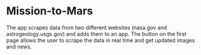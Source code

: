 # Mission-to-Mars

The app scrapes data from two different websites (nasa.gov and astrogeology.usgs.gov) and adds them to an app. The button on the first page allows the user to scrape the data in real time and get updated images and news. 

 